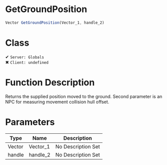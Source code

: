 # GetGroundPosition
```js
Vector GetGroundPosition(Vector_1, handle_2)
```
# Class
✔ `Server: Globals`  
✖ `Client: undefined`  

# Function Description
Returns the supplied position moved to the ground. Second parameter is an NPC for measuring movement collision hull offset.
# Parameters
Type|Name|Description
--|--|--
Vector|Vector_1|No Description Set
handle|handle_2|No Description Set

